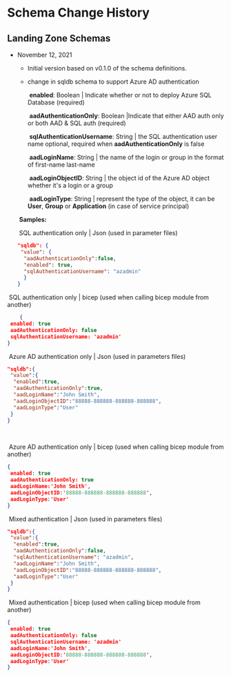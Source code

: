 # Schema Change History

## Landing Zone Schemas

* November 12, 2021

  * Initial version based on v0.1.0 of the schema definitions.
  
  * change in sqldb schema to support Azure AD authentication 
  
    ​	**enabled**: Boolean | Indicate whether or not to deploy Azure SQL Database (required)
  
    ​	**aadAuthenticationOnly**: Boolean |Indicate that either AAD auth only or both AAD & SQL auth (required)
  
    ​    **sqlAuthenticationUsername**: String | the SQL authentication user name optional, required when **aadAuthenticationOnly** is false
  
    ​	**aadLoginName**: String | the name of the login or group in the format of first-name last-name
  
    ​    **aadLoginObjectID**: String | the object id of the Azure AD object whether it's a login or a group
  
    ​    **aadLoginType**: String | represent the type of the object, it can be **User**, **Group** or **Application** (in case of service principal)
  
  
  
  ​    	**Samples:**
  
  ​			SQL authentication only | Json (used in parameter files)
  
  ```json
  "sqldb": {
   "value": {
    "aadAuthenticationOnly":false,
    "enabled": true,
    "sqlAuthenticationUsername": "azadmin"
  	}
  }
  ```
  
  

​					SQL authentication only | bicep (used when calling bicep module from another)

```json
	{
 enabled: true
 aadAuthenticationOnly: false 
 sqlAuthenticationUsername: 'azadmin'
}
```



​					Azure AD authentication only | Json (used in parameters files)

```json
"sqldb":{
 "value":{
  "enabled":true,
  "aadAuthenticationOnly":true,
  "aadLoginName":"John Smith",
  "aadLoginObjectID":"88888-888888-888888-888888",
  "aadLoginType":"User"
 }
}
```

​			

​					Azure AD authentication only | bicep (used when calling bicep module from another)

```json
{
 enabled: true
 aadAuthenticationOnly: true 
 aadLoginName:'John Smith',
 aadLoginObjectID:'88888-888888-888888-888888',
 aadLoginType:'User'
}
```



​				Mixed authentication |  Json (used in parameters files)

```json
"sqldb":{
 "value":{
  "enabled":true,
  "aadAuthenticationOnly":false,
  "sqlAuthenticationUsername": "azadmin",
  "aadLoginName":"John Smith",
  "aadLoginObjectID":"88888-888888-888888-888888",
  "aadLoginType":"User"
 }
}
```



​				Mixed authentication | bicep (used when calling bicep module from another)

```json
{
 enabled: true
 aadAuthenticationOnly: false
 sqlAuthenticationUsername: 'azadmin' 
 aadLoginName:'John Smith',
 aadLoginObjectID:'88888-888888-888888-888888',
 aadLoginType:'User'
}
```

